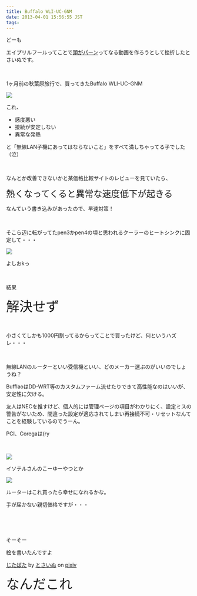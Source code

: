 ```yaml
---
title: Buffalo WLI-UC-GNM
date: 2013-04-01 15:56:55 JST
tags:
---
```

<p>どーも</p>
<p>エイプリルフールってことで<a href="http://dic.nicovideo.jp/a/%E3%82%A8%E3%82%A2%E6%9C%AC%E3%81%95%E3%82%93">頭がパーン</a>ってなる動画を作ろうとして挫折したとさいぬです。</p>
<p>&nbsp;</p>
<p>1ヶ月前の秋葉原旅行で、買ってきたBuffalo WLI-UC-GNM</p>
<p><img src="https://lh5.googleusercontent.com/-wn9ewHUqHWM/UTKmaBT-UjI/AAAAAAAABUc/G58KszEU9og/s640/IMG_0082.JPG" /></p>
<p>これ、</p>
<ul>
<li>感度悪い</li>
<li>接続が安定しない</li>
<li>異常な発熱</li>
</ul>
<p>と「無線LAN子機にあってはならないこと」をすべて満しちゃってる子でした（泣）</p>
<p>&nbsp;</p>
<p>なんとか改善できないかと某価格比較サイトのレビューを見ていたら、</p>
<p><span style="font-size:24px;">熱くなってくると異常な速度低下が起きる</span></p>
<p>なんていう書き込みがあったので、早速対策！</p>
<p>&nbsp;</p>
<p>そこら辺に転がってたpen3かpen4の頃と思われるクーラーのヒートシンクに固定して・・・</p>
<p><img src="https://lh5.googleusercontent.com/-BfpaqRffr0s/UVknchYhFwI/AAAAAAAAB0A/hYlRi6NMjBQ/s640/IMG_0343.JPG" /></p>
<p>よしおkっ</p>
<p>&nbsp;</p>
<p>結果</p>
<p><span style="font-size:36px;">解決せず</span></p>
<p>&nbsp;</p>
<p>小さくてしかも1000円割ってるからってことで買ったけど、何というハズレ・・・</p>
<p>&nbsp;</p>
<p>無線LANのルーターといい受信機といい、どのメーカー選ぶのがいいのでしょうね？</p>
<p>BufflaoはDD-WRT等のカスタムファーム流せたりできて高性能なのはいいが、安定性に欠ける。</p>
<p>友人はNECを推すけど、個人的には管理ページの項目がわかりにく、設定ミスの警告がないため、間違った設定が適応されてしまい再接続不可・リセットなんてことを経験しているのでうーん。</p>
<p>PCI、Coregaは(ry</p>
<p>&nbsp;</p>
<p><img src="https://lh6.googleusercontent.com/-k9XOfRYQpak/UVkrXwSVdVI/AAAAAAAAB0Q/BlT3HQKenV0/s640/intel6205-1b.jpg" /></p>
<p>イソテルさんのこーゆーやつとか</p>
<p><img src="https://lh6.googleusercontent.com/-xIlb6lDlrRM/UVkte73Z5-I/AAAAAAAAB0Y/to4-2PHuTDE/s640/Screenshot%2520from%25202013-04-01%252015%253A45%253A31.png" /></p>
<p>ルーターはこれ買ったら幸せになれるかな。</p>
<p>手が届かない親切価格ですが・・・</p>
<p>&nbsp;</p>
<p>&nbsp;</p>
<p>そーそー</p>
<p>絵を書いたんですよ</p>
<script src="http://source.pixiv.net/source/embed.js" data-id="34695465_1c32d6ed82cfd225431b9a7a40d393ba" data-size="medium" data-border="on" charset="utf-8"></script><noscript><p><a href="http://www.pixiv.net/member_illust.php?mode=medium&amp;illust_id=34695465" target="_blank">じたばた</a> by <a href="http://www.pixiv.net/member.php?id=6241136" target="_blank">とさいぬ</a> on <a href="http://www.pixiv.net/" target="_blank">pixiv</a></p></noscript>
<p><span style="font-size:36px;">なんだこれ</span></p>

